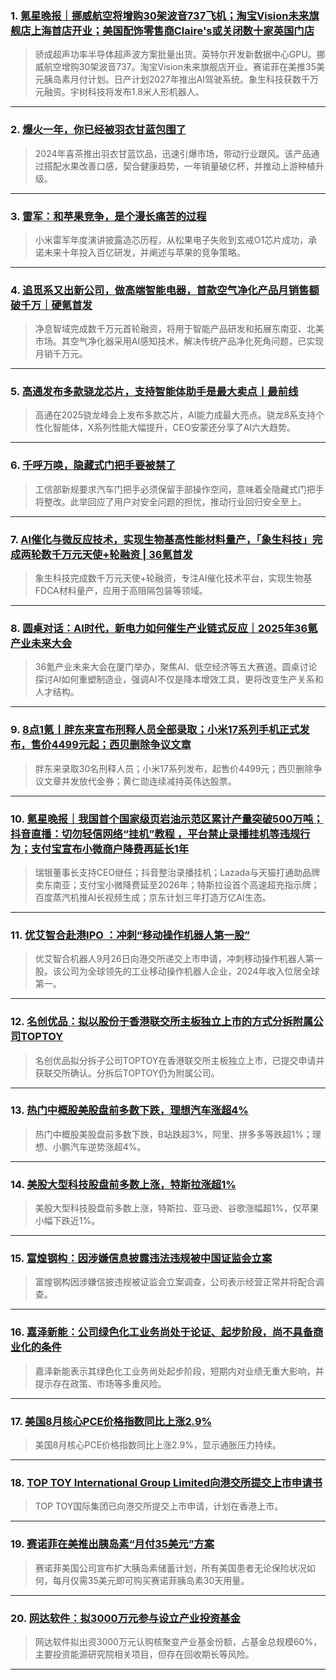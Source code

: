 ### 1. [氪星晚报｜挪威航空将增购30架波音737飞机；淘宝Vision未来旗舰店上海首店开业；美国配饰零售商Claire's或关闭数十家英国门店](https://36kr.com/p/3483532209298304?f=rss)

> 骄成超声功率半导体超声波方案批量出货。英特尔开发新数据中心GPU。挪威航空增购30架波音737。淘宝Vision未来旗舰店开业。赛诺菲在美推35美元胰岛素月付计划。日产计划2027年推出AI驾驶系统。象生科技获数千万元融资。宇树科技将发布1.8米人形机器人。

---


### 2. [爆火一年，你已经被羽衣甘蓝包围了](https://36kr.com/p/3483402594343813?f=rss)

> 2024年喜茶推出羽衣甘蓝饮品，迅速引爆市场，带动行业跟风。该产品通过搭配水果改善口感，契合健康趋势，一年销量破亿杯，并推动上游种植升级。

---


### 3. [雷军：和苹果竞争，是个漫长痛苦的过程](https://36kr.com/p/3483310326324359?f=rss)

> 小米雷军年度演讲披露造芯历程，从松果电子失败到玄戒O1芯片成功，承诺未来十年投入百亿研发，并阐述与苹果的竞争策略。

---


### 4. [追觅系又出新公司，做高端智能电器，首款空气净化产品月销售额破千万｜硬氪首发](https://36kr.com/p/3480618727512960?f=rss)

> 净息智域完成数千万元首轮融资，将用于智能产品研发和拓展东南亚、北美市场。其空气净化器采用AI感知技术，解决传统产品净化死角问题，已实现月销千万元。

---


### 5. [高通发布多款骁龙芯片，支持智能体助手是最大卖点丨最前线](https://36kr.com/p/3483172600044676?f=rss)

> 高通在2025骁龙峰会上发布多款芯片，AI能力成最大亮点。骁龙8系支持个性化智能体，X系列性能大幅提升，CEO安蒙还分享了AI六大趋势。

---


### 6. [千呼万唤，隐藏式门把手要被禁了](https://36kr.com/p/3480249399614339?f=rss)

> 工信部新规要求汽车门把手必须保留手部操作空间，意味着全隐藏式门把手将整改。此举回应了用户对安全问题的担忧，推动行业回归安全至上。

---


### 7. [AI催化与微反应技术，实现生物基高性能材料量产，「象生科技」完成两轮数千万元天使+轮融资 | 36氪首发](https://36kr.com/p/3481838136122498?f=rss)

> 象生科技完成数千万元天使+轮融资，专注AI催化技术平台，实现生物基FDCA材料量产，应用于高阻隔包装等领域。

---


### 8. [圆桌对话：AI时代，新电力如何催生产业链式反应｜2025年36氪产业未来大会](https://36kr.com/p/3482997926435973?f=rss)

> 36氪产业未来大会在厦门举办，聚焦AI、低空经济等五大赛道。圆桌讨论探讨AI如何重塑制造业，强调AI不仅是降本增效工具，更将改变生产关系和人才结构。

---


### 9. [8点1氪丨胖东来宣布刑释人员全部录取；小米17系列手机正式发布，售价4499元起；西贝删除争议文章](https://36kr.com/p/3482782063057796?f=rss)

> 胖东来录取30名刑释人员；小米17系列发布，起售价4499元；西贝删除争议文章并发放代金券；黄仁勋连续减持英伟达股票。

---


### 10. [氪星晚报｜我国首个国家级页岩油示范区累计产量突破500万吨；抖音直播：切勿轻信网络“挂机”教程 ，平台禁止录播挂机等违规行为；支付宝宣布小微商户降费再延长1年](https://36kr.com/p/3481961279560585?f=rss)

> 瑞银董事长支持CEO继任；抖音整治录播挂机；Lazada与天猫打通助品牌卖东南亚；支付宝小微降费延至2026年；特斯拉设首个高速超充指示牌；百度蒸汽机推AI长视频生成；京东计划三年打造万亿AI生态。

---


### 11. [优艾智合赴港IPO ：冲刺“移动操作机器人第一股”](https://36kr.com/newsflashes/3483630933564548?f=rss)

> 优艾智合机器人9月26日向港交所递交上市申请，冲刺移动操作机器人第一股。该公司为全球领先的工业移动操作机器人企业，2024年收入位居全球第一。

---


### 12. [名创优品：拟以股份于香港联交所主板独立上市的方式分拆附属公司TOPTOY](https://36kr.com/newsflashes/3483559348083584?f=rss)

> 名创优品拟分拆子公司TOPTOY在香港联交所主板独立上市，已提交申请并获联交所确认。分拆后TOPTOY仍为附属公司。

---


### 13. [热门中概股美股盘前多数下跌，理想汽车涨超4%](https://36kr.com/newsflashes/3483550396767111?f=rss)

> 热门中概股美股盘前多数下跌，B站跌超3%，阿里、拼多多等跌超1%；理想、小鹏汽车逆势涨超4%。

---


### 14. [美股大型科技股盘前多数上涨，特斯拉涨超1%](https://36kr.com/newsflashes/3483548996623495?f=rss)

> 美股大型科技股盘前多数上涨，特斯拉、亚马逊、谷歌涨幅超1%，仅苹果小幅下跌近1%。

---


### 15. [富煌钢构：因涉嫌信息披露违法违规被中国证监会立案](https://36kr.com/newsflashes/3483542183271552?f=rss)

> 富煌钢构因涉嫌信披违规被证监会立案调查，公司表示经营正常并将配合调查。

---


### 16. [嘉泽新能：公司绿色化工业务尚处于论证、起步阶段，尚不具备商业化的条件](https://36kr.com/newsflashes/3483532808559491?f=rss)

> 嘉泽新能表示其绿色化工业务尚处起步阶段，短期内对业绩无重大影响，并提示存在政策、市场等多重风险。

---


### 17. [美国8月核心PCE价格指数同比上涨2.9%](https://36kr.com/newsflashes/3483532808051847?f=rss)

> 美国8月核心PCE价格指数同比上涨2.9%，显示通胀压力持续。

---


### 18. [TOP TOY International Group Limited向港交所提交上市申请书](https://36kr.com/newsflashes/3483525119974273?f=rss)

> TOP TOY国际集团已向港交所提交上市申请，计划在香港上市。

---


### 19. [赛诺菲在美推出胰岛素“月付35美元”方案](https://36kr.com/newsflashes/3483521704287369?f=rss)

> 赛诺菲美国公司宣布扩大胰岛素储蓄计划，所有美国患者无论保险状况如何，每月仅需35美元即可购买赛诺菲胰岛素30天用量。

---


### 20. [网达软件：拟3000万元参与设立产业投资基金](https://36kr.com/newsflashes/3483512874457992?f=rss)

> 网达软件拟出资3000万元认购核聚变产业基金份额，占基金总规模60%，主要投资能源研究院相关项目，但存在回收期长等风险。

---

